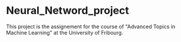 # Neural_Netword_project
This project is the assignement for the course of "Advanced Topics in Machine Learning" at the University of Fribourg.
